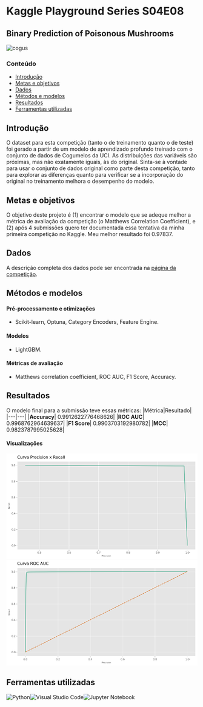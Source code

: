 # Kaggle Playground Series S04E08
## Binary Prediction of Poisonous Mushrooms
![cogus](https://w.wallhaven.cc/full/lm/wallhaven-lmg3rl.png)

### Conteúdo
- [Introdução](#introdução)
- [Metas e objetivos](#metas-e-objetivos)
- [Dados](#dados)
- [Métodos e modelos](#métodos-e-modelos)
- [Resultados](#resultados)
- [Ferramentas utilizadas](#ferramentas-utilizadas)

## Introdução
O dataset para esta competição (tanto o de treinamento quanto o de teste) foi gerado a partir de um modelo de aprendizado profundo treinado com o conjunto de dados de Cogumelos da UCI. As distribuições das variáveis são próximas, mas não exatamente iguais, às do original. Sinta-se à vontade para usar o conjunto de dados original como parte desta competição, tanto para explorar as diferenças quanto para verificar se a incorporação do original no treinamento melhora o desempenho do modelo.

## Metas e objetivos
O objetivo deste projeto é (1) encontrar o modelo que se adeque melhor a métrica de avaliação da competição (o Matthews Correlation Coefficient), e (2) após 4 submissões quero ter documentada essa tentativa da minha primeira competição no Kaggle. Meu melhor resultado foi 0.97837. 

## Dados
A descrição completa dos dados pode ser encontrada na [página da competição](https://www.kaggle.com/competitions/playground-series-s4e8/data). 

## Métodos e modelos
####  Pré-processamento e otimizações
- Scikit-learn, Optuna, Category Encoders, Feature Engine.
#### Modelos
- LightGBM.
#### Métricas de avaliação
- Matthews correlation coefficient, ROC AUC, F1 Score, Accuracy.

## Resultados
O modelo final para a submissão teve essas métricas:
|Métrica|Resultado|
|---|---|
|**Accuracy**| 0.9912622776468626|
|**ROC AUC**| 0.9968762964639637|
|**F1 Score**| 0.9903703192980782|
|**MCC**| 0.9823787995025628|
#### Visualizações
![](doc/img/plot/plot3.png)
![](doc/img/plot/plot4.png)

## Ferramentas utilizadas
![Python](https://img.shields.io/badge/python-3670A0?style=for-the-badge&logo=python&logoColor=ffdd54)![Visual Studio Code](https://img.shields.io/badge/Visual%20Studio%20Code-0078d7.svg?style=for-the-badge&logo=visual-studio-code&logoColor=white)![Jupyter Notebook](https://img.shields.io/badge/jupyter-%23FA0F00.svg?style=for-the-badge&logo=jupyter&logoColor=white)
